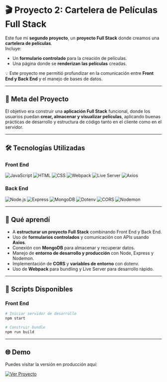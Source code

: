 # 🎬 Proyecto 2: Cartelera de Películas Full Stack

Este fue mi **segundo proyecto**, un **proyecto Full Stack** donde creamos una **cartelera de películas**.  
Incluye:

- Un **formulario controlado** para la creación de películas.  
- Una página donde se **renderizan las películas** creadas.  

💡 Este proyecto me permitió profundizar en la comunicación entre **Front End y Back End** y el manejo de bases de datos.

---

## 🎯 Meta del Proyecto

El objetivo era construir una **aplicación Full Stack** funcional, donde los usuarios puedan **crear, almacenar y visualizar películas**, aplicando buenas prácticas de desarrollo y estructura de código tanto en el cliente como en el servidor.

---

## 🛠️ Tecnologías Utilizadas

### Front End
<p align="left">
  <img src="https://img.shields.io/badge/JavaScript-323330?style=for-the-badge&logo=javascript&logoColor=F7DF1E" alt="JavaScript" />
  <img src="https://img.shields.io/badge/HTML-E34F26?style=for-the-badge&logo=html5&logoColor=white" alt="HTML" />
  <img src="https://img.shields.io/badge/CSS-1572B6?style=for-the-badge&logo=css3&logoColor=white" alt="CSS" />
  <img src="https://img.shields.io/badge/Webpack-8DD6F9?style=for-the-badge&logo=webpack&logoColor=black" alt="Webpack" />
  <img src="https://img.shields.io/badge/Live-Server-FF5722?style=for-the-badge&logo=none&logoColor=white" alt="Live Server" />
  <img src="https://img.shields.io/badge/Axios-5A29E4?style=for-the-badge&logo=axios&logoColor=white" alt="Axios" />
</p>

### Back End
<p align="left">
  <img src="https://img.shields.io/badge/Node.js-339933?style=for-the-badge&logo=node.js&logoColor=white" alt="Node.js" />
  <img src="https://img.shields.io/badge/Express-000000?style=for-the-badge&logo=express&logoColor=white" alt="Express" />
  <img src="https://img.shields.io/badge/MongoDB-47A248?style=for-the-badge&logo=mongodb&logoColor=white" alt="MongoDB" />
  <img src="https://img.shields.io/badge/Dotenv-000000?style=for-the-badge&logo=dotenv&logoColor=white" alt="Dotenv" />
  <img src="https://img.shields.io/badge/CORS-339933?style=for-the-badge&logo=none&logoColor=white" alt="CORS" />
  <img src="https://img.shields.io/badge/Nodemon-76D04B?style=for-the-badge&logo=nodemon&logoColor=white" alt="Nodemon" />
</p>

---

## 🌱 Qué aprendí

- A **estructurar un proyecto Full Stack** combinando Front End y Back End.  
- Uso de **formularios controlados** y comunicación con APIs usando **Axios**.  
- Conexión con **MongoDB** para almacenar y recuperar datos.  
- Manejo de **entorno de desarrollo y producción** con Node, Express y Nodemon.  
- Implementación de **CORS** y **variables de entorno** con dotenv.  
- Uso de **Webpack** para bundling y Live Server para desarrollo rápido.  


---

## 🚧 Scripts Disponibles

### Front End
```bash
# Iniciar servidor de desarrollo
npm start

# Construir bundle
npm run build
```

---

## 🌐 Demo

Puedes visitar la versión en producción aquí:  

[![Ver Proyecto](https://img.shields.io/badge/🌐%20Ver%20Proyecto-015E64?style=for-the-badge&logo=vercel&logoColor=white)](https://movieereelpm2.vercel.app/index.html)

